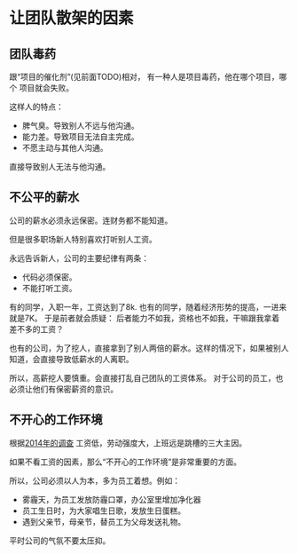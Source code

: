 # 让团队散架的因素

## 团队毒药

跟“项目的催化剂”(见前面TODO)相对， 有一种人是项目毒药，他在哪个项目，哪个
项目就会失败。

这样人的特点：

- 脾气臭。导致别人不远与他沟通。
- 能力差。导致项目无法自主完成。
- 不愿主动与其他人沟通。

直接导致别人无法与他沟通。

## 不公平的薪水

公司的薪水必须永远保密。连财务都不能知道。

但是很多职场新人特别喜欢打听别人工资。

永远告诉新人，公司的主要纪律有两条：

- 代码必须保密。
- 不能打听工资。

有的同学，入职一年，工资达到了8k. 也有的同学，随着经济形势的提高，一进来
就是7K。 于是前者就会质疑： 后者能力不如我，资格也不如我，干嘛跟我拿着
差不多的工资？

也有的公司，为了挖人，直接拿到了别人两倍的薪水。这样的情况下，如果被别人
知道，会直接导致低薪水的人离职。

所以，高薪挖人要慎重。会直接打乱自己团队的工资体系。
对于公司的员工，也必须让他们有保密薪资的意识。

## 不开心的工作环境

根据[2014年的调查](http://www.pudong.gov.cn/website/html/pdrbj/pdrbj_news_xwdt/Info/Detail_584025.htm)
工资低，劳动强度大，上班远是跳槽的三大主因。

如果不看工资的因素，那么“不开心的工作环境”是非常重要的方面。

所以，公司必须以人为本，多为员工着想。例如：

- 雾霾天，为员工发放防霾口罩，办公室里增加净化器
- 员工生日时，为大家唱生日歌，发放生日蛋糕。
- 遇到父亲节，母亲节，替员工为父母发送礼物。

平时公司的气氛不要太压抑。
